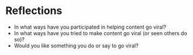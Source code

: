 # Reflections

- In what ways have you participated in helping content go viral?
- In what ways have you tried to make content go viral (or seen others do so)?
- Would you like something you do or say to go viral?
